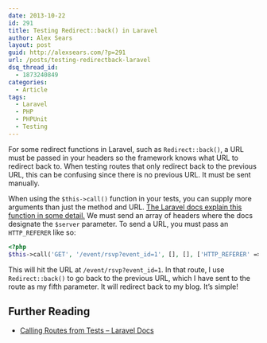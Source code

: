 ```yaml
---
date: 2013-10-22
id: 291
title: Testing Redirect::back() in Laravel
author: Alex Sears
layout: post
guid: http://alexsears.com/?p=291
url: /posts/testing-redirectback-laravel
dsq_thread_id:
  - 1873240849
categories:
  - Article
tags:
  - Laravel
  - PHP
  - PHPUnit
  - Testing
---
```

For some redirect functions in Laravel, such as `Redirect::back()`, a URL must be passed in your headers so the framework knows what URL to redirect back to. When testing routes that only redirect back to the previous URL, this can be confusing since there is no previous URL. It must be sent manually.<!--more-->

When using the `$this->call()` function in your tests, you can supply more arguments than just the method and URL. [The Laravel docs explain this function in some detail.][1] We must send an array of headers where the docs designate the `$server` parameter. To send a URL, you must pass an `HTTP_REFERER` like so:

```php
<?php
$this->call('GET', '/event/rsvp?event_id=1', [], [], ['HTTP_REFERER' => 'http://alexsears.com']);
```

This will hit the URL at `/event/rsvp?event_id=1`. In that route, I use `Redirect::back()` to go back to the previous URL, which I have sent to the route as my fifth parameter. It will redirect back to my blog. It&#8217;s simple!

## Further Reading

  * [Calling Routes from Tests &#8211; Laravel Docs][1]

 [1]: http://laravel.com/docs/testing#calling-routes-from-tests

